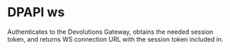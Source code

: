 # DPAPI ws

Authenticates to the Devolutions Gateway, obtains the needed session token, and returns WS connection URL with the session token included in.